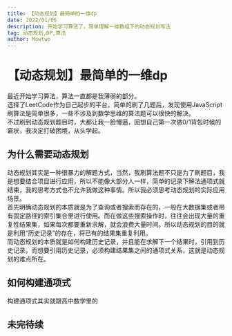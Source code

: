 ```yaml
---
title: 【动态规划】最简单的一维dp
date: 2022/01/06
description: 开始学习算法了，简单理解一维数组下的动态规划写法
tag: 动态规划,DP,算法
author: Mowtwo
---
```


# 【动态规划】最简单的一维dp
最近开始学习算法，算法一直都是我薄弱的部分。  
选择了LeetCode作为自己起步的平台，简单的刷了几题后，发现使用JavaScript刷算法是简单很多，一些不涉及到数学思维的算法题可以很快的解决。  
不过刷到动态规划题目时，大都让我一脸懵逼，回想自己第一次做0/1背包时候的窘状，我决定打破困境，从头学起。

## 为什么需要动态规划
动态规划其实是一种很暴力的解题方式，当然，我刷算法题不只是为了刷题目，我是想要结合项目进行应用，所以不能像大部分人一样，简单的记录下解法通项式就结束，我的思考方式也不允许我做这种事情。所以我必须思考动态规划的实际应用场景。  
首先明确动态规划的本质就是为了查询或者搜索而存在的，一般在大数据集或者带有固定路径的索引集合里进行使用。而在做这些搜索操作时，往往会出现大量的重复性结果集，如果每次都要重新求解，就会浪费大量时间。所以动态规划的目的就是利用“历史记录”的存在，将已有的结果集重复利用。  
而动态规划的本质就是如何构建历史记录，并且能在求解下一个结果时，引用到历史记录，而想要引用历史记录，必须构建结果集之间的通项式关系，这就是动态规划的难点所在。

## 如何构建通项式
构建通项式其实就跟高中数学里的  

## 未完待续